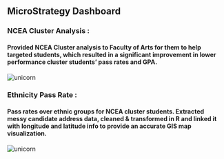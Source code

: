 
## MicroStrategy Dashboard

### NCEA Cluster Analysis :
#### Provided NCEA Cluster analysis to Faculty of Arts for them to help targeted students, which resulted in a significant improvement in lower performance cluster students’ pass rates and GPA.
![unicorn](https://github.com/lucas3359/microstrategy-dashboard/blob/master/TDW.gif?raw=true)

### Ethnicity Pass Rate :
####  Pass rates over ethnic groups for NCEA cluster students. Extracted messy candidate address data, cleaned & transformed in R and linked it with longitude and latitude info to provide an accurate GIS map visualization.
![unicorn](https://github.com/lucas3359/microstrategy-dashboard/blob/master/TDW.gif?raw=true)
